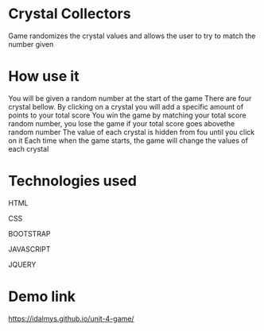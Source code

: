 # Crystal Collectors
Game randomizes the crystal values and allows the user to try to match the number given

#  How use it
You will be given a random number at the start of the game
There are four crystal bellow. By clicking on a crystal you will add a specific amount of points to your total score
You win the game by matching your total score random number, you lose the game if your total score goes abovethe random number
The value of each crystal is hidden from fou until you click on it
Each time when the game starts, the game will change the values of each crystal

# Technologies used

HTML

CSS

BOOTSTRAP

JAVASCRIPT

JQUERY


# Demo link
https://idalmys.github.io/unit-4-game/
